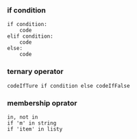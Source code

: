 ### if condition
```
if condition:
    code
elif condition:
    code
else:
    code
```
### ternary operator
```
codeIfTure if condition else codeIfFalse 
```
### membership oprator
```
in, not in
if 'm' in string
if 'item' in listy
```